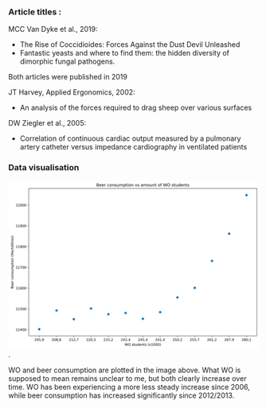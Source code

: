 ### **Article titles** :

MCC Van Dyke et al., 2019:

- The Rise of Coccidioides: Forces Against the Dust Devil Unleashed
- Fantastic yeasts and where to find them: the hidden diversity of dimorphic fungal pathogens.

Both articles were published in 2019

JT Harvey, Applied Ergonomics, 2002:
- An analysis of the forces required to drag sheep over various surfaces

DW Ziegler et al., 2005: 
- Correlation of continuous cardiac output measured by a pulmonary artery catheter versus impedance cardiography in ventilated patients

### **Data visualisation**  


![wo vs. beer consumption](/beer.png "WO vs beer consumption in the Netherlands").

WO and beer consumption are plotted in the image above. What WO is supposed to mean remains unclear to me, but both clearly increase over time. WO has been experiencing a more less steady increase since 2006, while beer consumption has increased significantly since 2012/2013.
